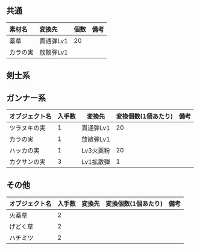 

## 共通

|素材名| 変換先 | 個数 | 備考
|:---|:---|:---|:---|
|薬草|貫通弾Lv1|20
|カラの実|放散弾Lv1|

## 剣士系
## ガンナー系

|オブジェクト名| 入手数 |変換先 | 変換個数(1個あたり) | 備考
|---|---|---|---|---|
|ツラヌキの実|1|貫通弾Lv1|20
|カラの実|1|放散弾Lv1|
|ハッカの実|1|Lv3火薬粉|20
|カクサンの実|3|Lv1拡散弾|1|

## その他
|オブジェクト名| 入手数 |変換先 | 変換個数(1個あたり) | 備考
|---|---|---|---|---|
|火薬草|2
|げどく草|2
|ハチミツ|2